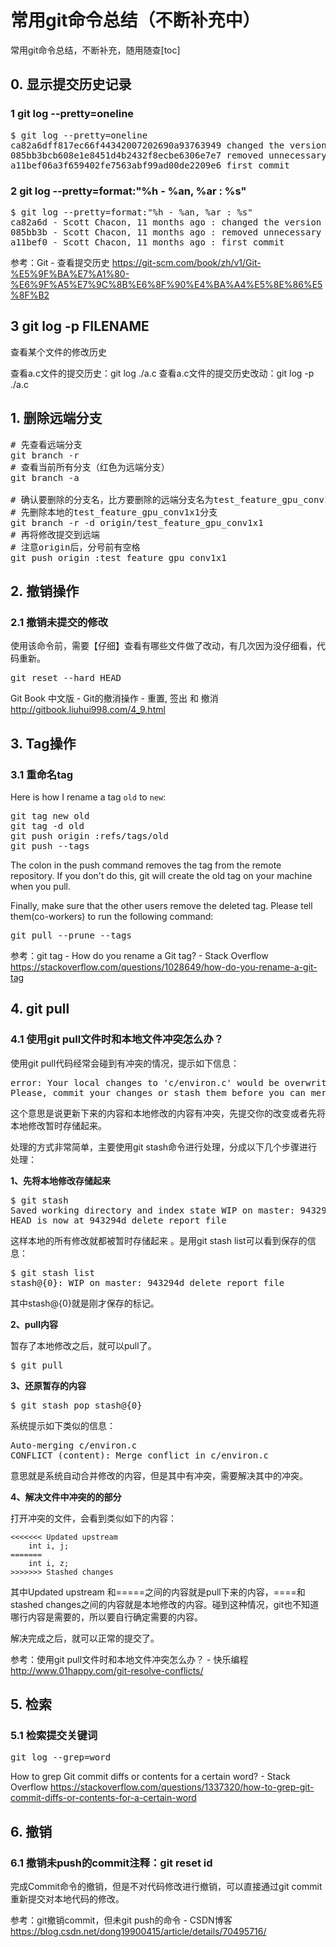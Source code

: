 # 常用git命令总结（不断补充中）

常用git命令总结，不断补充，随用随查[toc]<!--more-->
## 0. 显示提交历史记录

### 1 git log --pretty=oneline

<pre class="lang:sh decode:true">$ git log --pretty=oneline
ca82a6dff817ec66f44342007202690a93763949 changed the version number
085bb3bcb608e1e8451d4b2432f8ecbe6306e7e7 removed unnecessary test code
a11bef06a3f659402fe7563abf99ad00de2209e6 first commit</pre>
### 2 git log --pretty=format:"%h - %an, %ar : %s"
<pre class="lang:sh decode:true">$ git log --pretty=format:"%h - %an, %ar : %s"
ca82a6d - Scott Chacon, 11 months ago : changed the version number
085bb3b - Scott Chacon, 11 months ago : removed unnecessary test code
a11bef0 - Scott Chacon, 11 months ago : first commit</pre>
参考：Git - 查看提交历史
https://git-scm.com/book/zh/v1/Git-%E5%9F%BA%E7%A1%80-%E6%9F%A5%E7%9C%8B%E6%8F%90%E4%BA%A4%E5%8E%86%E5%8F%B2
<h2>3 git log -p FILENAME</h2>
查看某个文件的修改历史

查看a.c文件的提交历史：git log ./a.c
查看a.c文件的提交历史改动：git log -p ./a.c
## 1. 删除远端分支
<pre class="lang:sh decode:true"># 先查看远端分支
git branch -r
# 查看当前所有分支（红色为远端分支）
git branch -a

# 确认要删除的分支名，比方要删除的远端分支名为test_feature_gpu_conv1x1
# 先删除本地的test_feature_gpu_conv1x1分支
git branch -r -d origin/test_feature_gpu_conv1x1
# 再将修改提交到远端
# 注意origin后，分号前有空格
git push origin :test_feature_gpu_conv1x1</pre>
## 2. 撤销操作  
### 2.1 撤销未提交的修改  
使用该命令前，需要【仔细】查看有哪些文件做了改动，有几次因为没仔细看，代码重新。
<pre class="lang:sh decode:true ">git reset --hard HEAD</pre>
Git Book 中文版 - Git的撤消操作 - 重置, 签出 和 撤消
http://gitbook.liuhui998.com/4_9.html

## 3. Tag操作  
### 3.1 重命名tag  

Here is how I rename a tag <code>old</code> to <code>new</code>:
<pre class="lang:sh decode:true">git tag new old
git tag -d old
git push origin :refs/tags/old
git push --tags</pre>
The colon in the push command removes the tag from the remote repository. If you don't do this, git will create the old tag on your machine when you pull.

Finally, make sure that the other users remove the deleted tag. Please tell them(co-workers) to run the following command:
<pre class="lang:sh decode:true ">git pull --prune --tags</pre>
参考：git tag - How do you rename a Git tag? - Stack Overflow
https://stackoverflow.com/questions/1028649/how-do-you-rename-a-git-tag

## 4. git pull

### 4.1 使用git pull文件时和本地文件冲突怎么办？

使用git pull代码经常会碰到有冲突的情况，提示如下信息：
<pre class="lang:sh decode:true">error: Your local changes to 'c/environ.c' would be overwritten by merge.  Aborting.
Please, commit your changes or stash them before you can merge.</pre>
这个意思是说更新下来的内容和本地修改的内容有冲突，先提交你的改变或者先将本地修改暂时存储起来。

处理的方式非常简单，主要使用git stash命令进行处理，分成以下几个步骤进行处理：

<strong>1、先将本地修改存储起来</strong>
<pre class="lang:python decode:true">$ git stash
Saved working directory and index state WIP on master: 943294d delete report file
HEAD is now at 943294d delete report file</pre>
这样本地的所有修改就都被暂时存储起来 。是用git stash list可以看到保存的信息：
<pre class="lang:sh decode:true">$ git stash list
stash@{0}: WIP on master: 943294d delete report file</pre>
其中stash@{0}就是刚才保存的标记。

<strong>2、pull内容</strong>

暂存了本地修改之后，就可以pull了。
<pre class="lang:sh decode:true">$ git pull</pre>
<strong>3、还原暂存的内容</strong>
<pre class="lang:sh decode:true">$ git stash pop stash@{0}</pre>
系统提示如下类似的信息：
<pre class="lang:sh decode:true">Auto-merging c/environ.c
CONFLICT (content): Merge conflict in c/environ.c</pre>
意思就是系统自动合并修改的内容，但是其中有冲突，需要解决其中的冲突。

<strong>4、解决文件中冲突的的部分</strong>

打开冲突的文件，会看到类似如下的内容：

```shell
<<<<<<< Updated upstream
    int i, j;
=======
    int i, z;
>>>>>>> Stashed changes	
```

其中Updated upstream 和=====之间的内容就是pull下来的内容，====和stashed changes之间的内容就是本地修改的内容。碰到这种情况，git也不知道哪行内容是需要的，所以要自行确定需要的内容。

解决完成之后，就可以正常的提交了。

参考：使用git pull文件时和本地文件冲突怎么办？ - 快乐编程
http://www.01happy.com/git-resolve-conflicts/

## 5. 检索

### 5.1 检索提交关键词

<pre class="lang:sh decode:true ">git log --grep=word</pre>
How to grep Git commit diffs or contents for a certain word? - Stack Overflow
https://stackoverflow.com/questions/1337320/how-to-grep-git-commit-diffs-or-contents-for-a-certain-word

## 6. 撤销
### 6.1 撤销未push的commit注释：git reset id

完成Commit命令的撤销，但是不对代码修改进行撤销，可以直接通过git commit 重新提交对本地代码的修改。

参考：git撤销commit，但未git push的命令 - CSDN博客
https://blog.csdn.net/dong19900415/article/details/70495716/

<audio style="display: none;" controls="controls"></audio>
